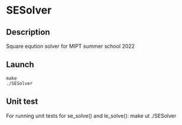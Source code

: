 # SESolver
## Description
Square eqution solver for MIPT summer school 2022
## Launch
    make
    ./SESolver
## Unit test
For running unit tests for se_solve() and le_solve():
    make ut
    ./SESolver
